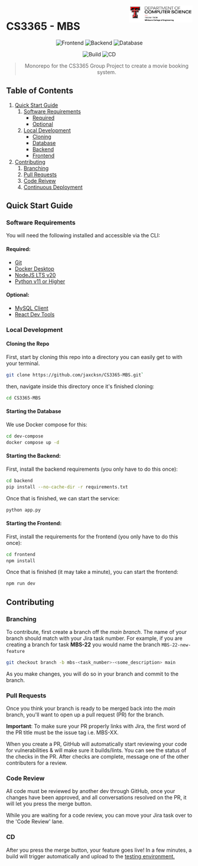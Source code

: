 <div align="center">
<picture>
         <source media="(prefers-color-scheme: dark)" srcset="https://raw.githubusercontent.com/jaxcksn/jaxcksn/main/files/ttu_cs_dark.png">
        <img alt="Texas Tech Computer Science - Whitacre College of Engineering" src="https://raw.githubusercontent.com/jaxcksn/jaxcksn/main/files/ttu_cs_light.png" width="34%" align="right">
</picture>
</div>

# CS3365 - MBS

<div align='center'>

![Frontend](https://flat.badgen.net/static/Frontend/React/blue)
![Backend](https://flat.badgen.net/static/Backend/Flask/blue)
![Database](https://flat.badgen.net/static/Database/MySQL/blue)

![Build](https://flat.badgen.net/github/checks/jaxcksn/cs3365-mbs/main/build-frontend?label=Build)
![CD](https://flat.badgen.net/github/checks/jaxcksn/cs3365-mbs/main/build-and-deploy?label=CD)

> Monorepo for the CS3365 Group Project to create a movie booking system.

</div>

## Table of Contents

1. [Quick Start Guide](#quick-start-guide)
   1. [Software Requirements](#software-requirements)
      - [Required](#required)
      - [Optional](#optional)
   2. [Local Development](#local-development)
      - [Cloning](#cloning-the-repo)
      - [Database](#starting-the-database)
      - [Backend](#starting-the-backend)
      - [Frontend](#starting-the-frontend)
2. [Contributing](#contributing)
   1. [Branching](#branching)
   2. [Pull Requests](#pull-requests)
   3. [Code Reivew](#code-review)
   4. [Continuous Deployment](#cd)

## Quick Start Guide

### Software Requirements

You will need the following installed and accessible via the CLI:

#### Required:

- [Git](https://git-scm.com/downloads)
- [Docker Desktop](https://www.docker.com/products/docker-desktop/)
- [NodeJS LTS v20](https://nodejs.org/en)
- [Python v11 or Higher](https://www.python.org/downloads/)

#### Optional:

- [MySQL Client](https://dev.mysql.com/downloads/mysql/)
- [React Dev Tools](https://chromewebstore.google.com/detail/react-developer-tools)

### Local Development

#### Cloning the Repo

First, start by cloning this repo into a directory you can easily get to with your terminal.

```bash
git clone https://github.com/jaxcksn/CS3365-MBS.git`
```

then, navigate inside this directory once it's finished cloning:

```bash
cd CS3365-MBS
```

#### Starting the Database

We use Docker compose for this:

```bash
cd dev-compose
docker compose up -d
```

#### Starting the Backend:

First, install the backend requirements (you only have to do this once):

```bash
cd backend
pip install --no-cache-dir -r requirements.txt
```

Once that is finished, we can start the service:

```bash
python app.py
```

#### Starting the Frontend:

First, install the requirements for the frontend (you only have to do this once):

```bash
cd frontend
npm install
```

Once that is finished (it may take a minute), you can start the frontend:

```bash
npm run dev
```

## Contributing

### Branching

To contribute, first create a branch off the _main branch_. The name of your branch should match with your Jira task number. For example, if you are creating a branch for task **MBS-22** you would name the branch `MBS-22-new-feature`

```bash
git checkout branch -b mbs-<task_number>-<some_description> main
```

As you make changes, you will do so in your branch and commit to the branch.

### Pull Requests

Once you think your branch is ready to be merged back into the _main_ branch, you'll want to open up a pull request (PR) for the branch.

**Important**: To make sure your PR properly links with Jira, the first word of the PR title must be the issue tag i.e. MBS-XX.

When you create a PR, GitHub will automatically start reviewing your code for vulnerabilities & will make sure it builds/lints. You can see the status of the checks in the PR. After checks are complete, message one of the other contributers for a review.

### Code Review

All code must be reviewed by another dev through GitHub, once your changes have been approved, and all conversations resolved on the PR, it will let you press the merge button.

While you are waiting for a code review, you can move your Jira task over to the 'Code Review' lane.

### CD

After you press the merge button, your feature goes live! In a few minutes, a build will trigger automatically and upload to the [testing environment.](https://mbs.jaxcksn.dev)
